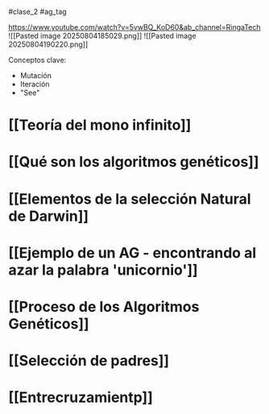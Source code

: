 #clase_2 #ag_tag

https://www.youtube.com/watch?v=5vwBQ_KoD60&ab_channel=RingaTech
![[Pasted image 20250804185029.png]]
![[Pasted image 20250804190220.png]]

Conceptos clave:
- Mutación
- Iteración
- "See"

# [[Teoría del mono infinito]]

# [[Qué son los algoritmos genéticos]]

# [[Elementos de la selección Natural de Darwin]]

# [[Ejemplo de un AG - encontrando al azar la palabra 'unicornio']]
# [[Proceso de los Algoritmos Genéticos]]
# [[Selección de padres]]

# [[Entrecruzamientp]]
